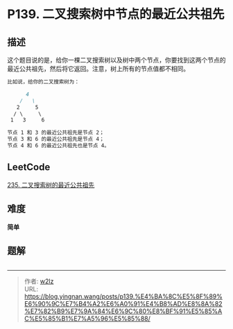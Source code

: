 # P139. 二叉搜索树中节点的最近公共祖先


<!--more-->

## 描述

这个题目说的是，给你一棵二叉搜索树以及树中两个节点，你要找到这两个节点的最近公共祖先，然后将它返回。注意，树上所有的节点值都不相同。

```markdown
比如说，给你的二叉搜索树为：

      4
    /   \
   2     5
  / \     \
 1   3     6

节点 1 和 3 的最近公共祖先是节点 2；
节点 3 和 6 的最近公共祖先是节点 4；
节点 4 和 6 的最近公共祖先也是节点 4。
```

## LeetCode

[235. 二叉搜索树的最近公共祖先](https://leetcode.cn/problems/lowest-common-ancestor-of-a-binary-search-tree/description/)

## 难度

**简单**

## 题解

```java

```


---

> 作者: [w2lz](https://github.com/w2lz)  
> URL: https://blog.yingnan.wang/posts/p139.%E4%BA%8C%E5%8F%89%E6%90%9C%E7%B4%A2%E6%A0%91%E4%B8%AD%E8%8A%82%E7%82%B9%E7%9A%84%E6%9C%80%E8%BF%91%E5%85%AC%E5%85%B1%E7%A5%96%E5%85%88/  

